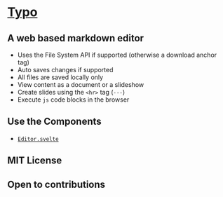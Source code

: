 # [Typo](https://typo.robino.dev)

## A web based markdown editor

- Uses the File System API if supported (otherwise a download anchor tag)
- Auto saves changes if supported
- All files are saved locally only
- View content as a document or a slideshow
- Create slides using the `<hr>` tag (`---`)
- Execute `js` code blocks in the browser

## Use the Components

- [`Editor.svelte`](https://components.robino.dev/#editor)

## MIT License

## Open to contributions
